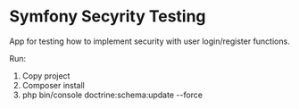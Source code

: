 Symfony Secyrity Testing
========================
App for testing how to implement security with user login/register functions.

Run:
  1. Copy project
  2. Composer install
  3. php bin/console doctrine:schema:update --force
